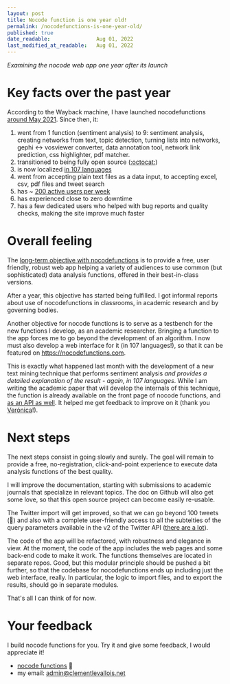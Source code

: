 ```yaml
---
layout: post
title: Nocode function is one year old!
permalink: /nocodefunctions-is-one-year-old/
published: true
date_readable:               Aug 01, 2022
last_modified_at_readable:   Aug 01, 2022
---
```


*Examining the nocode web app one year after its launch*

# Key facts over the past year

According to the Wayback machine, I have launched nocodefunctions [around May 2021](http://web.archive.org/web/20210503153337/https://nocodefunctions.com/). Since then, it:

1. went from 1 function (sentiment analysis) to 9: sentiment analysis, creating networks from text, topic detection, turning lists into networks, gephi <-> vosviewer converter, data annotation tool, network link prediction, css highlighter, pdf matcher.
2. transitioned to being fully open source ([:octocat:](https://github.com/seinecle/nocodefunctions))
3. is now localized [in 107 languages](https://nocodefunctions.com/blog/translated-web-app-in-107-languages-i18n/)
4. went from accepting plain text files as a data input, to accepting excel, csv, pdf files and tweet search
5. has ~ [200 active users per week](https://public.nocodefunctions.com/)
6. has experienced close to zero downtime
7. has a few dedicated users who helped with bug reports and quality checks, making the site improve much faster


# Overall feeling

The [long-term objective with nocodefunctions](https://nocodefunctions.com/blog/long-game/) is to provide a free, user friendly, robust web app helping a variety of audiences to use common (but sophisticated) data analysis functions, offered in their best-in-class versions.

After a year, this objective has started being fulfilled. I got informal reports about use of nocodefunctions in classrooms, in academic research and by governing bodies.

Another objective for nocode functions is to serve as a testbench for the new functions I develop, as an academic researcher. Bringing a function to the app forces me to go beyond the development of an algorithm. I now must also develop a web interface for it (in 107 languages!), so that it can be featured on https://nocodefunctions.com.

This is exactly what happened last month with the development of a new text mining technique that performs sentiment analysis *and provides a detailed explanation of the result - again, in 107 languages*.
While I am writing the academic paper that will develop the internals of this technique, the function is already available on the front page of nocode functions, and [as an API as well](https://nocodefunctions.com/umigon/sentiment_analysis_tool.html). It helped me get feedback to improve on it (thank you [Verónica](https://www.linkedin.com/in/ver%C3%B3nica-espinoza/)!).

# Next steps

The next steps consist in going slowly and surely. The goal will remain to provide a free, no-registration, click-and-point experience to execute data analysis functions of the best quality.

I will improve the documentation, starting with submissions to academic journals that specialize in relevant topics. The doc on Github will also get some love, so that this open source project can become easily re-usable.

The Twitter import will get improved, so that we can go beyond 100 tweets (🤦) and also with a complete user-friendly access to all the subtelties of the query parameters available in the v2 of the Twitter API ([there are a lot](https://developer.twitter.com/en/docs/twitter-api/tweets/search/integrate/build-a-query)).

The code of the app will be refactored, with robustness and elegance in view. At the moment, the code of the app includes the web pages and some back-end code to make it work. The functions themselves are located in separate repos. Good, but this modular principle should be pushed a bit further, so that the codebase for nocodefunctions ends up including just the web interface, really. In particular, the logic to import files, and to export the results, should go in separate modules.

That's all I can think of for now.


# Your feedback
I build nocode functions for you. Try it and give some feedback, I would appreciate it!

* [nocode functions](https://nocodefunctions.com) 🔎
* my email: [admin@clementlevallois.net](mailto:admin@clementlevallois.net) 

